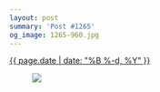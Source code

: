 ```yaml
---
layout: post
summary: 'Post #1265'
og_image: 1265-960.jpg
---
```


<p>
 <time>
  <a href="/1265">
   {{ page.date | date: "%B %-d, %Y" }}
  </a>
 </time>
 <a href="/1265">
  <figure data-taken="1/9/2021">
   <img sizes="(min-width: 700px) 50vw, calc(100vw - 2rem)" src="{{ site.assets_url }}/1265-480.jpg" srcset="{{ site.assets_url }}/1265-240.jpg 240w, {{ site.assets_url }}/1265-480.jpg 480w, {{ site.assets_url }}/1265-720.jpg 720w, {{ site.assets_url }}/1265-960.jpg 960w"/>
  </figure>
 </a>
</p>
